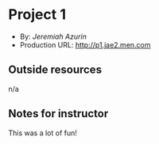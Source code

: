 # Project 1
+ By: *Jeremiah Azurin*
+ Production URL: <http://p1.jae2.men.com>

## Outside resources
n/a

## Notes for instructor
This was a lot of fun!
